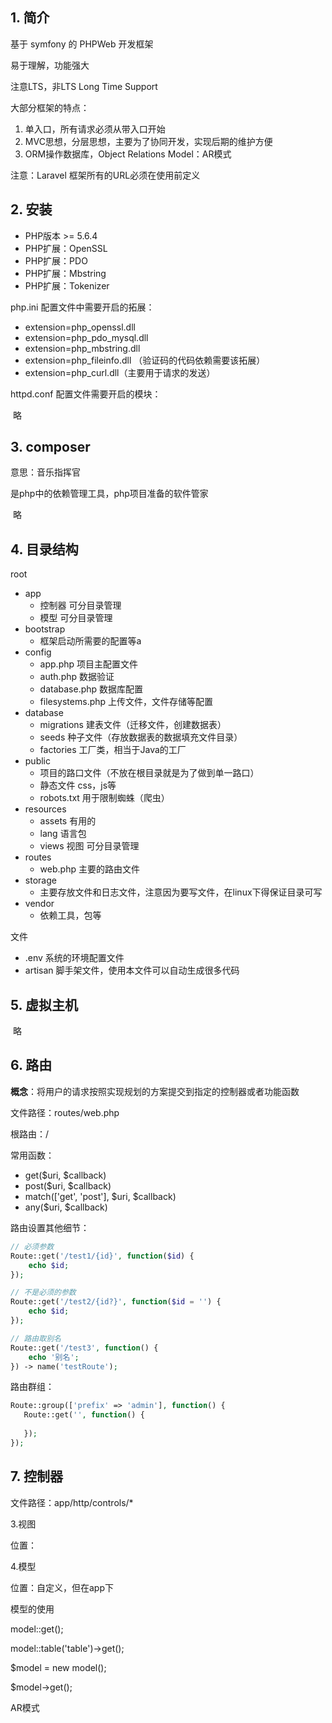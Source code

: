 ## 1. 简介

基于 symfony 的 PHPWeb 开发框架

易于理解，功能强大

注意LTS，非LTS	Long Time Support

大部分框架的特点：

1. 单入口，所有请求必须从带入口开始
2. MVC思想，分层思想，主要为了协同开发，实现后期的维护方便
3. ORM操作数据库，Object Relations Model：AR模式

注意：Laravel 框架所有的URL必须在使用前定义

## 2. 安装

- PHP版本 >= 5.6.4
- PHP扩展：OpenSSL
- PHP扩展：PDO
- PHP扩展：Mbstring
- PHP扩展：Tokenizer

php.ini 配置文件中需要开启的拓展：

- extension=php_openssl.dll
- extension=php_pdo_mysql.dll
- extension=php_mbstring.dll
- extension=php_fileinfo.dll （验证码的代码依赖需要该拓展）
- extension=php_curl.dll（主要用于请求的发送）

httpd.conf 配置文件需要开启的模块：

​	略

## 3. composer

意思：音乐指挥官

是php中的依赖管理工具，php项目准备的软件管家

​	略

## 4. 目录结构

root

- app
  - 控制器 可分目录管理
  - 模型 可分目录管理
- bootstrap
  - 框架启动所需要的配置等a
- config
  - app.php 项目主配置文件
  - auth.php 数据验证
  - database.php 数据库配置
  - filesystems.php 上传文件，文件存储等配置
- database
  - migrations 建表文件（迁移文件，创建数据表）
  - seeds 种子文件（存放数据表的数据填充文件目录）
  - factories 工厂类，相当于Java的工厂
- public
  - 项目的路口文件（不放在根目录就是为了做到单一路口）
  - 静态文件 css，js等
  - robots.txt 用于限制蜘蛛（爬虫）
- resources
  - assets 有用的
  - lang 语言包
  - views 视图 可分目录管理
- routes
  - web.php 主要的路由文件
- storage
  - 主要存放文件和日志文件，注意因为要写文件，在linux下得保证目录可写
- vendor
  - 依赖工具，包等

文件

- .env 系统的环境配置文件
- artisan 脚手架文件，使用本文件可以自动生成很多代码

## 5. 虚拟主机

​	略

## 6. 路由

**概念**：将用户的请求按照实现规划的方案提交到指定的控制器或者功能函数

文件路径：routes/web.php

根路由：/

常用函数：

- get($uri, $callback)
- post($uri, $callback)
- match(['get', 'post'], $uri, $callback)
- any($uri, $callback)

路由设置其他细节：

```php
// 必须参数
Route::get('/test1/{id}', function($id) {
    echo $id;
});

// 不是必须的参数
Route::get('/test2/{id?}', function($id = '') {
    echo $id;
});

// 路由取别名
Route::get('/test3', function() {
    echo '别名';
}) -> name('testRoute');
```

路由群组：

```php
Route::group(['prefix' => 'admin'], function() {
   Route::get('', function() {
       
   });
});
```

## 7. 控制器

文件路径：app/http/controls/* 





















3.视图

位置：

4.模型

位置：自定义，但在app下

模型的使用

model::get();

model::table('table')->get();

$model = new model();

$model->get();

AR模式